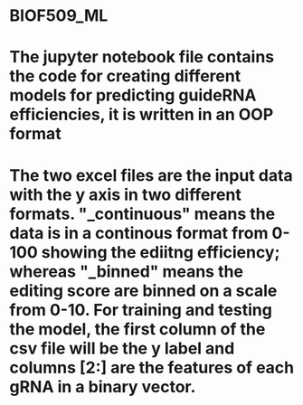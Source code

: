 # BIOF509_ML
# The jupyter notebook file contains the code for creating different models for predicting guideRNA efficiencies, it is written in an OOP format 
# The two excel files are the input data with the y axis in two different formats. "_continuous" means the data is in a continous format from 0-100 showing the ediitng efficiency; whereas "_binned" means the editing score are binned on a scale from 0-10. For training and testing the model, the first column of the csv file will be the y label and columns [2:] are the features of each gRNA in a binary vector. 
